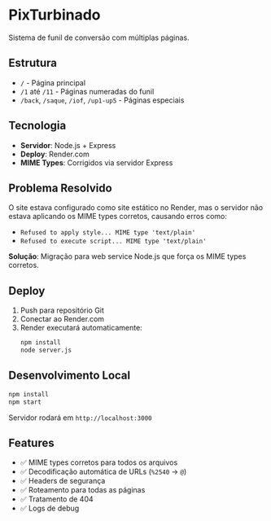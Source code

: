 # PixTurbinado

Sistema de funil de conversão com múltiplas páginas.

## Estrutura

- `/` - Página principal
- `/1` até `/11` - Páginas numeradas do funil
- `/back`, `/saque`, `/iof`, `/up1-up5` - Páginas especiais

## Tecnologia

- **Servidor**: Node.js + Express
- **Deploy**: Render.com
- **MIME Types**: Corrigidos via servidor Express

## Problema Resolvido

O site estava configurado como site estático no Render, mas o servidor não estava aplicando os MIME types corretos, causando erros como:

- `Refused to apply style... MIME type 'text/plain'`
- `Refused to execute script... MIME type 'text/plain'`

**Solução**: Migração para web service Node.js que força os MIME types corretos.

## Deploy

1. Push para repositório Git
2. Conectar ao Render.com
3. Render executará automaticamente:
   ```bash
   npm install
   node server.js
   ```

## Desenvolvimento Local

```bash
npm install
npm start
```

Servidor rodará em `http://localhost:3000`

## Features

- ✅ MIME types corretos para todos os arquivos
- ✅ Decodificação automática de URLs (`%2540` → `@`)
- ✅ Headers de segurança
- ✅ Roteamento para todas as páginas
- ✅ Tratamento de 404
- ✅ Logs de debug
